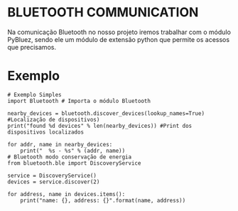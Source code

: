 # BLUETOOTH COMMUNICATION

Na comunicação Bluetooth no nosso projeto iremos trabalhar com o módulo PyBluez, sendo ele um módulo de extensão python que permite os acessos que precisamos.

# Exemplo

```
# Exemplo Simples
import Bluetooth # Importa o módulo Bluetooth

nearby_devices = bluetooth.discover_devices(lookup_names=True) #Localização de dispositivos)
print("found %d devices" % len(nearby_devices)) #Print dos dispositivos localizados

for addr, name in nearby_devices:
    print("  %s - %s" % (addr, name))
# Bluetooth modo conservação de energia
from bluetooth.ble import DiscoveryService

service = DiscoveryService()
devices = service.discover(2)

for address, name in devices.items():
    print("name: {}, address: {}".format(name, address))
```
